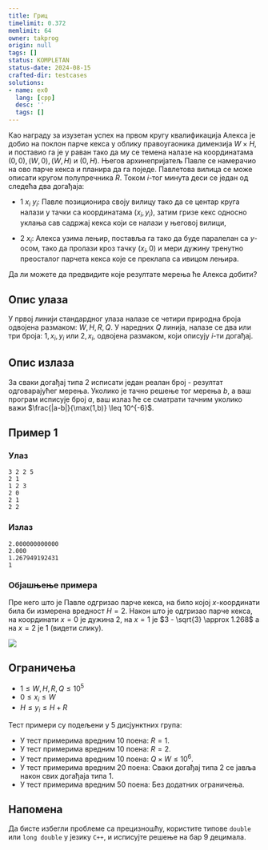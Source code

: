 ```yaml
---
title: Гриц
timelimit: 0.372
memlimit: 64
owner: takprog
origin: null
tags: []
status: KOMPLETAN
status-date: 2024-08-15
crafted-dir: testcases
solutions:
- name: ex0
  lang: [cpp]
  desc: ''
  tags: []
---
```


Као награду за изузетан успех на првом кругу квалификација Алекса је добио на поклон парче кекса у облику правоугаоника димензија $W \times H$, и поставио га је у раван тако да му се темена налазе на координатама $(0, 0), (W, 0), (W, H)$ и $(0, H)$. Његов архинепријатељ Павле се намерачио на ово парче кекса и планира да га поједе. Павлетова вилица се може описати кругом полупречника $R$. Током $i$-тог минута деси се један од следећа два догађаја:

* $1$ $x_i$ $y_i$: Павле позиционира своју вилицу тако да се центар круга налази у тачки са координатама $(x_i, y_i)$, затим гризе кекс односно уклања сав садржај кекса који се налази у његовој вилици,

* $2$ $x_i$: Алекса узима лењир, поставља га тако да буде паралелан са $y$-осом, тако да пролази кроз тачку $(x_i, 0)$ и мери дужину тренутно преосталог парчета кекса које се преклапа са ивицом лењира.

Да ли можете да предвидите које резултате мерења ће Алекса добити?

## Опис улаза

У првој линији стандардног улаза налазе се четири природна броја одвојена размаком: $W, H, R, Q$. У наредних $Q$ линија, налазе се два или три броја: $1, x_i, y_i$ или $2, x_i$, одвојена размаком, који описују $i$-ти догађај.

## Опис излаза

За сваки догађај типа $2$ исписати један реалан број - резултат одговарајућег мерења. Уколико је тачно решење тог мерења $b$, а ваш програм исписује број $a$, ваш излаз ће се сматрати тачним уколико важи $\frac{|a-b|}{\max(1,b)} \leq 10^{-6}$.

## Пример 1

### Улаз

~~~
3 2 2 5
2 1
1 2 3
2 0
2 1
2 2
~~~

### Излаз

~~~
2.000000000000
2.000
1.267949192431
1
~~~

### Објашњење примера

Пре него што је Павле одгризао парче кекса, на било којој $x$-координати била би измерена вредност $H = 2$. Након што је одгризао парче кекса, на координати $x = 0$ је дужина $2$, на $x = 1$ је $3 - \sqrt{3} \approx 1.268$ а на $x = 2$ је $1$ (видети слику).

![](https://petljamediastorage.blob.core.windows.net/competitions/gric.svg)

## Ограничења

* $1 \leq W, H, R, Q \leq 10^5$
* $0 \leq x_i \leq W$
* $H \leq y_i \leq H+R$

Тест примери су подељени у 5 дисјунктних група:

* У тест примерима вредним 10 поена: $R = 1$.
* У тест примерима вредним 10 поена: $R = 2$.
* У тест примерима вредним 10 поена: $Q \times W \leq 10^6$.
* У тест примерима вредним 20 поена: Сваки догађај типа $2$ се јавља након свих догађаја типа $1$.
* У тест примерима вредним 50 поена: Без додатних ограничења.

## Напомена

Да бисте избегли проблеме са прецизношћу, користите типове `double` или `long double` у језику `C++`, и исписујте решење на бар $9$ децимала.

